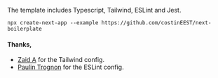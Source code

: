The template includes Typescript, Tailwind, ESLint and Jest.

```shell
npx create-next-app --example https://github.com/costinEEST/next-boilerplate
```

#### Thanks,
- [Zaid A](https://github.com/beatzball/create-next-tailwind-example-app) for the Tailwind config.
- [Paulin Trognon](https://github.com/paulintrognon/next-typescript) for the ESLint config.
